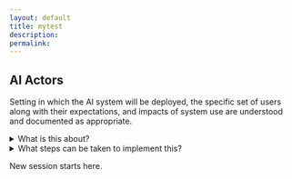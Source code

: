 ```yaml
---
layout: default
title: mytest
description: 
permalink:
---
```


## AI Actors ##

Setting in which the AI system will be deployed, the specific set of users along with their expectations, and impacts of system use are understood and documented as appropriate.

<details>
<summary>What is this about?</summary>

Context includes the intended and actual setting in which it is deployed, the specific set of users, operators or subjects along with their expectations, concept of operations, intended purposes and impacts of system use, the necessary requirements to ensure the system can be optimally deployed and operated, potential negative impacts to individuals, groups, communities, organizations, and society and any other system or context specifications, or legal requirements, or impacts to the environment. Context may also include unintended, downstream, off-label, or other unforeseen scopes of application.              


A fundamental step to mapping context is having a broad and appropriate set of skills and perspectives at the table. Within an organization this means team composition- demographic, disciplinary, experiential- that can enhance creativity and the consideration of risks. Organizational management should recognize the importance of diversity beyond its business case. By providing license for all team members to freely engage in critical inquiry, management can work to ensure that pervasive institutional biases are not inadvertently squashing creativity. This commitment to diverse and inclusive teaming increases the ability of an organization to broaden their contextual perspectives, check their assumptions about context of use, recognize when systems are not functional within and out of the intended context, and identify constraints in real world applications that may lead to harmful impacts.
</details>

<details>
<summary>What steps can be taken to implement this?</summary>
  <ul>
  <li> Plan and document the composition of AI design and development teams to reflect inter-disciplinary roles, competencies, skills and capacity for AI efforts; and ensure that team membership incorporates demographic diversity and broad domain expertise.</li>
  <li> Gain and maintain familiarity with the complexities and interdependencies of deployed AI systems; terminology and concepts from disciplines outside of AI practice such as the law, sociology, psychology, public policy, and systems design and engineering.</li>
  <li>  Maintain awareness of industry and technical standards and appropriate legal standards.</li>
  <li> Track, document or inventory the organization's AI systems, including existing systems and third-party entities associated with AI systems.</li>
  <li> Gain and maintain awareness for how to scientifically evaulate claims about AI system performance and benefits before launching into system design and development to enable adherence to responsible practices.</li>
  <li> Define and document the task, purpose, minimum functionality, and benefits of the AI system, and consider whether the project is worth pursuing.</li>
  <li> Define the context of use, including operational environment; impacts to individuals, groups, communities, organizations, and society; user characteristics; task; and social environment; determine the user and organizational requirements, including business requirements, user requirements, and technical requirements.</li>
  <li> Identify human-AI interaction and/or roles, such as whether the application will support human decision making, replace a human, and make predictions; plan for risks related to these configurations; and document requirements, roles, and responsibilities for human oversight of deployed systems.</li>
  </ul>

</details>

New session starts here.
